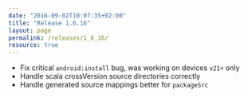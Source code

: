```yaml
---
date: "2016-09-02T10:07:35+02:00"
title: "Release 1.6.16"
layout: page
permalink: /releases/1_6_16/
resource: true
---
```


* Fix critical `android:install` bug, was working on devices `v21+` only
* Handle scala crossVersion source directories correctly
* Handle generated source mappings better for `packageSrc`
